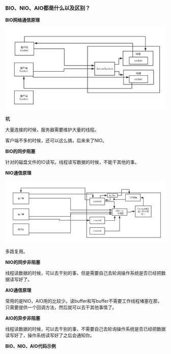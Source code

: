 ### BIO、NIO、AIO都是什么以及区别？

**BIO网络通信原理**

![15401000_1581518088](IO/15401000_1581518088.png)

**坑**

大量连接的时候，服务器需要维护大量的线程。

客户端不多的时候，还可以这么搞，后来来了NIO。



**BIO的同步阻塞**

针对的磁盘文件的IO读写。线程读写数据的时候，不能干其他的事。



**NIO通信原理**

![71419000_1581518120](IO/71419000_1581518120-20210730143149219.png)

多路复用。



**NIO的同步非阻塞**

线程读数据的时候，可以去干别的事，但是需要自己去轮询操作系统是否已经把数据读写好了。



**AIO通信原理**

常用的是NIO，AIO用的比较少。读buffer和写buffer不需要工作线程堵塞在那，只需要提供一个回调方法，然后就可以去干其他事情了。

**AIO的异步非阻塞**

线程读数据的时候，可以去干别的事，不需要自己去轮询操作系统是否已经把数据读写好了，操作系统读写好了之后会通知你。



**BIO、NIO、AIO代码示例**



